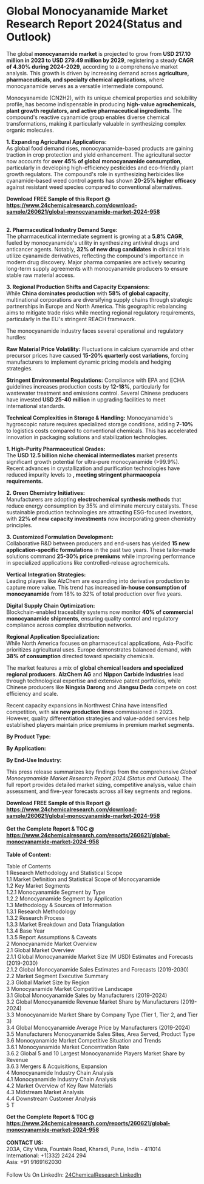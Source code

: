 <h1>Global Monocyanamide Market Research Report 2024(Status and Outlook)</h1><p>The global <strong>monocyanamide market</strong> is projected to grow from <strong>USD 217.10 million in 2023 to USD 279.49 million by 2029</strong>, registering a steady <strong>CAGR of 4.30% during 2024-2029</strong>, according to a comprehensive market analysis. This growth is driven by increasing demand across <strong>agriculture, pharmaceuticals, and specialty chemical applications</strong>, where monocyanamide serves as a versatile intermediate compound.</p><p>Monocyanamide (CN2H2), with its unique chemical properties and solubility profile, has become indispensable in producing <strong>high-value agrochemicals, plant growth regulators, and active pharmaceutical ingredients</strong>. The compound's reactive cyanamide group enables diverse chemical transformations, making it particularly valuable in synthesizing complex organic molecules.</p><p><strong>1. Expanding Agricultural Applications:</strong><br>
As global food demand rises, monocyanamide-based products are gaining traction in crop protection and yield enhancement. The agricultural sector now accounts for <strong>over 45% of global monocyanamide consumption</strong>, particularly in developing high-efficiency pesticides and eco-friendly plant growth regulators. The compound's role in synthesizing herbicides like cyanamide-based weed control agents has shown <strong>20-25% higher efficacy</strong> against resistant weed species compared to conventional alternatives.</p><div><b>Download FREE Sample of this Report @ 
            <a href="https://www.24chemicalresearch.com/download-sample/260621/global-monocyanamide-market-2024-958">
            https://www.24chemicalresearch.com/download-sample/260621/global-monocyanamide-market-2024-958</a></b></div><br><p><strong>2. Pharmaceutical Industry Demand Surge:</strong><br>
The pharmaceutical intermediate segment is growing at a <strong>5.8% CAGR</strong>, fueled by monocyanamide's utility in synthesizing antiviral drugs and anticancer agents. Notably, <strong>32% of new drug candidates</strong> in clinical trials utilize cyanamide derivatives, reflecting the compound's importance in modern drug discovery. Major pharma companies are actively securing long-term supply agreements with monocyanamide producers to ensure stable raw material access.</p><p><strong>3. Regional Production Shifts and Capacity Expansions:</strong><br>
While <strong>China dominates production</strong> with <strong>58% of global capacity</strong>, multinational corporations are diversifying supply chains through strategic partnerships in Europe and North America. This geographic rebalancing aims to mitigate trade risks while meeting regional regulatory requirements, particularly in the EU's stringent REACH framework.</p><p>The monocyanamide industry faces several operational and regulatory hurdles:</p><p><strong>Raw Material Price Volatility:</strong> Fluctuations in calcium cyanamide and other precursor prices have caused <strong>15-20% quarterly cost variations</strong>, forcing manufacturers to implement dynamic pricing models and hedging strategies.</p><p><strong>Stringent Environmental Regulations:</strong> Compliance with EPA and ECHA guidelines increases production costs by <strong>12-18%</strong>, particularly for wastewater treatment and emissions control. Several Chinese producers have invested <strong>USD 25-40 million</strong> in upgrading facilities to meet international standards.</p><p><strong>Technical Complexities in Storage &amp; Handling:</strong> Monocyanamide's hygroscopic nature requires specialized storage conditions, adding <strong>7-10%</strong> to logistics costs compared to conventional chemicals. This has accelerated innovation in packaging solutions and stabilization technologies.</p><p><strong>1. High-Purity Pharmaceutical Grades:</strong><br>
The <strong>USD 12.5 billion niche chemical intermediates</strong> market presents significant growth potential for ultra-pure monocyanamide (&gt;99.9%). Recent advances in crystallization and purification technologies have reduced impurity levels to <strong>, meeting stringent pharmacopeia requirements.</strong></p><p><strong>2. Green Chemistry Initiatives:</strong><br>
Manufacturers are adopting <strong>electrochemical synthesis methods</strong> that reduce energy consumption by 35% and eliminate mercury catalysts. These sustainable production technologies are attracting ESG-focused investors, with <strong>22% of new capacity investments</strong> now incorporating green chemistry principles.</p><p><strong>3. Customized Formulation Development:</strong><br>
Collaborative R&amp;D between producers and end-users has yielded <strong>15 new application-specific formulations</strong> in the past two years. These tailor-made solutions command <strong>25-30% price premiums</strong> while improving performance in specialized applications like controlled-release agrochemicals.</p><p><strong>Vertical Integration Strategies:</strong><br>
	Leading players like AlzChem are expanding into derivative production to capture more value. This trend has increased <strong>in-house consumption of monocyanamide</strong> from 18% to 32% of total production over five years.</p><p><strong>Digital Supply Chain Optimization:</strong><br>
	Blockchain-enabled traceability systems now monitor <strong>40% of commercial monocyanamide shipments</strong>, ensuring quality control and regulatory compliance across complex distribution networks.</p><p><strong>Regional Application Specialization:</strong><br>
	While North America focuses on pharmaceutical applications, Asia-Pacific prioritizes agricultural uses. Europe demonstrates balanced demand, with <strong>38% of consumption</strong> directed toward specialty chemicals.</p><p>The market features a mix of <strong>global chemical leaders and specialized regional producers</strong>. <strong>AlzChem AG</strong> and <strong>Nippon Carbide Industries</strong> lead through technological expertise and extensive patent portfolios, while Chinese producers like <strong>Ningxia Darong</strong> and <strong>Jiangsu Deda</strong> compete on cost efficiency and scale.</p><p>Recent capacity expansions in Northwest China have intensified competition, with <strong>six new production lines</strong> commissioned in 2023. However, quality differentiation strategies and value-added services help established players maintain price premiums in premium market segments.</p><p><strong>By Product Type:</strong></p><p><strong>By Application:</strong></p><p><strong>By End-Use Industry:</strong></p><p>This press release summarizes key findings from the comprehensive <em>Global Monocyanamide Market Research Report 2024 (Status and Outlook)</em>. The full report provides detailed market sizing, competitive analysis, value chain assessment, and five-year forecasts across all key segments and regions.</p><div><b>Download FREE Sample of this Report @ 
            <a href="https://www.24chemicalresearch.com/download-sample/260621/global-monocyanamide-market-2024-958">
            https://www.24chemicalresearch.com/download-sample/260621/global-monocyanamide-market-2024-958</a></b></div><br><div><b>Get the Complete Report & TOC @ 
            <a href="https://www.24chemicalresearch.com/reports/260621/global-monocyanamide-market-2024-958">
            https://www.24chemicalresearch.com/reports/260621/global-monocyanamide-market-2024-958</a></b></div><br>
            <b>Table of Content:</b><p>Table of Contents<br />
1 Research Methodology and Statistical Scope<br />
1.1 Market Definition and Statistical Scope of Monocyanamide<br />
1.2 Key Market Segments<br />
1.2.1 Monocyanamide Segment by Type<br />
1.2.2 Monocyanamide Segment by Application<br />
1.3 Methodology & Sources of Information<br />
1.3.1 Research Methodology<br />
1.3.2 Research Process<br />
1.3.3 Market Breakdown and Data Triangulation<br />
1.3.4 Base Year<br />
1.3.5 Report Assumptions & Caveats<br />
2 Monocyanamide Market Overview<br />
2.1 Global Market Overview<br />
2.1.1 Global Monocyanamide Market Size (M USD) Estimates and Forecasts (2019-2030)<br />
2.1.2 Global Monocyanamide Sales Estimates and Forecasts (2019-2030)<br />
2.2 Market Segment Executive Summary<br />
2.3 Global Market Size by Region<br />
3 Monocyanamide Market Competitive Landscape<br />
3.1 Global Monocyanamide Sales by Manufacturers (2019-2024)<br />
3.2 Global Monocyanamide Revenue Market Share by Manufacturers (2019-2024)<br />
3.3 Monocyanamide Market Share by Company Type (Tier 1, Tier 2, and Tier 3)<br />
3.4 Global Monocyanamide Average Price by Manufacturers (2019-2024)<br />
3.5 Manufacturers Monocyanamide Sales Sites, Area Served, Product Type<br />
3.6 Monocyanamide Market Competitive Situation and Trends<br />
3.6.1 Monocyanamide Market Concentration Rate<br />
3.6.2 Global 5 and 10 Largest Monocyanamide Players Market Share by Revenue<br />
3.6.3 Mergers & Acquisitions, Expansion<br />
4 Monocyanamide Industry Chain Analysis<br />
4.1 Monocyanamide Industry Chain Analysis<br />
4.2 Market Overview of Key Raw Materials<br />
4.3 Midstream Market Analysis<br />
4.4 Downstream Customer Analysis<br />
5 T</p><div><b>Get the Complete Report & TOC @ 
            <a href="https://www.24chemicalresearch.com/reports/260621/global-monocyanamide-market-2024-958">
            https://www.24chemicalresearch.com/reports/260621/global-monocyanamide-market-2024-958</a></b></div><br><b>CONTACT US:</b><br>
            203A, City Vista, Fountain Road, Kharadi, Pune, India - 411014<br>
            International: +1(332) 2424 294<br>
            Asia: +91 9169162030 <br><br>
            Follow Us On LinkedIn: <a href="https://www.linkedin.com/company/24chemicalresearch/">24ChemicalResearch LinkedIn</a>